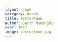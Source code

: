 ```yaml
---
layout: book
category: books
title: Terrortome
author: Garth Marenghi
year: 2022
image: terrortome.jpg
---
```

